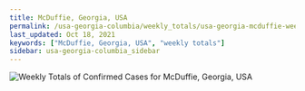 ```yaml
---
title: McDuffie, Georgia, USA
permalink: /usa-georgia-columbia/weekly_totals/usa-georgia-mcduffie-weekly_totals.html
last_updated: Oct 18, 2021
keywords: ["McDuffie, Georgia, USA", "weekly totals"]
sidebar: usa-georgia-columbia_sidebar
---
```


![Weekly Totals of Confirmed Cases for McDuffie, Georgia, USA](/covid_tracker/images/graphs/usa-georgia-mcduffie-weekly_totals_graph.png)
